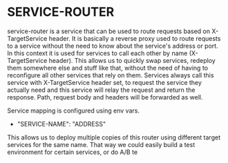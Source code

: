 # SERVICE-ROUTER

service-router is a service that can be used to route requests based on X-TargetService
header.
It is basically a reverse proxy used to route requests to a service without the need to
know about the service's address or port. In this context it is used for services to call
each other by name (X-TargetService header).
This allows us to quickly swap services, redeploy them somewhere else and stuff like that,
without the need of having to reconfigure all other services that rely on them.
Services always call this service with X-TargetService header set, to request the service
they actually need and this service will relay the request and return the response.
Path, request body and headers will be forwarded as well.

Service mapping is configured using env vars.
* "SERVICE-NAME": "ADDRESS"

This allows us to deploy multiple copies of this router using different target services
for the same name. That way we could easily build a test environment for certain services,
or do A/B te